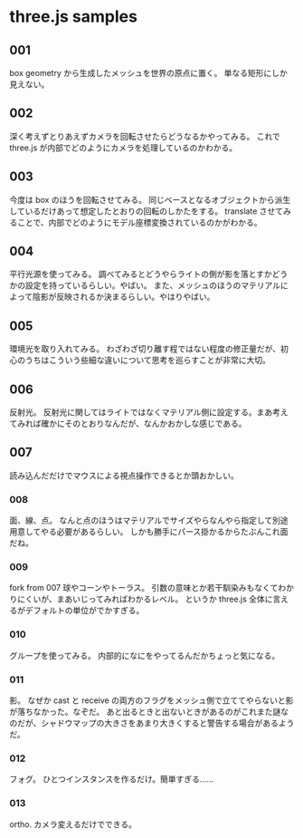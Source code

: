 
# three.js samples

## 001

box geometry から生成したメッシュを世界の原点に置く。
単なる矩形にしか見えない。


## 002

深く考えずとりあえずカメラを回転させたらどうなるかやってみる。
これで three.js が内部でどのようにカメラを処理しているのかわかる。


## 003

今度は box のほうを回転させてみる。
同じベースとなるオブジェクトから派生しているだけあって想定したとおりの回転のしかたをする。
translate させてみることで、内部でどのようにモデル座標変換されているのかがわかる。


## 004

平行光源を使ってみる。
調べてみるとどうやらライトの側が影を落とすかどうかの設定を持っているらしい。やばい。
また、メッシュのほうのマテリアルによって陰影が反映されるか決まるらしい。やはりやばい。


## 005

環境光を取り入れてみる。
わざわざ切り離す程ではない程度の修正量だが、初心のうちはこういう些細な違いについて思考を巡らすことが非常に大切。


## 006

反射光。
反射光に関してはライトではなくマテリアル側に設定する。まあ考えてみれば確かにそのとおりなんだが、なんかおかしな感じである。


## 007

読み込んだだけでマウスによる視点操作できるとか頭おかしい。


### 008

面、線、点。
なんと点のほうはマテリアルでサイズやらなんやら指定して別途用意してやる必要があるらしい。
しかも勝手にパース掛かるからたぶんこれ面だね。


### 009

fork from 007
球やコーンやトーラス。
引数の意味とか若干馴染みもなくてわかりにくいが、まあいじってみればわかるレベル。
というか three.js 全体に言えるがデフォルトの単位がでかすぎる。


### 010

グループを使ってみる。
内部的になにをやってるんだかちょっと気になる。


### 011

影。
なぜか cast と receive の両方のフラグをメッシュ側で立ててやらないと影が落ちなかった。なぞだ。
あと出るときと出ないときがあるのがこれまた謎なのだが、シャドウマップの大きさをあまり大きくすると警告する場合があるようだ。


### 012

フォグ。
ひとつインスタンスを作るだけ。簡単すぎる……


### 013

ortho.
カメラ変えるだけでできる。








